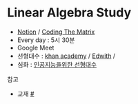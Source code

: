 # Linear Algebra Study

+ [Notion]()  / [Coding The Matrix](https://github.com/ExcelsiorCJH/CodingTheMatrix)
+ Every day : 5시 30분
+ Google Meet
+ 선형대수 : [khan academy](https://ko.khanacademy.org/math/linear-algebra) / [Edwith](https://www.boostcourse.org/ai151/lecture/536621?isDesc=false) / 
+ 심화 : [인공지능을위한 선형대수](https://www.boostcourse.org/ai251/joinLectures/195088)


참고
- 교재 [#](http://matrix.skku.ac.kr/math4AI-tools/)
